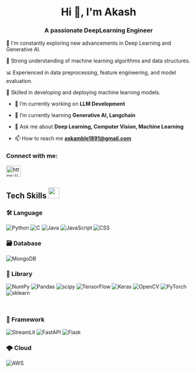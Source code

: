 <h1 align="center">Hi 👋, I'm Akash</h1>
<h3 align="center">A passionate DeepLearning Engineer</h3>


🌱 I'm constantly exploring new advancements in Deep Learning and Generative AI.

🧠 Strong understanding of machine learning algorithms and data structures.

📊 Experienced in data preprocessing, feature engineering, and model evaluation.

🤖 Skilled in developing and deploying machine learning models.

- 🔭 I’m currently working on **LLM Development**

- 🌱 I’m currently learning **Generative AI, Langchain**

- 💬 Ask me about **Deep Learning, Computer Vision, Machine Learning**

- 📫 How to reach me **askamble1891@gmail.com**

<h3 align="left">Connect with me:</h3>
<p align="left">
<a href="https://linkedin.com/in/https://www.linkedin.com/in/akash-kamble-a5125221a/" target="blank"><img align="center" src="https://raw.githubusercontent.com/rahuldkjain/github-profile-readme-generator/master/src/images/icons/Social/linked-in-alt.svg" alt="https://www.linkedin.com/in/akash-kamble-a5125221a/" height="30" width="40" /></a>
</p>
<h2 align="Left"> Tech Skills <img src="https://media.giphy.com/media/fYSnHlufseco8Fh93Z/giphy.gif" width="30"> </h2>

### 🛠 Language
![Python](https://img.shields.io/badge/-Python-000?&logo=Python)
![C](https://img.shields.io/badge/-C-000?&logo=C)
![Java](https://img.shields.io/badge/-Java-000?&logo=Java&logoColor=007396)
![JavaScript](https://img.shields.io/badge/-Javascript-000?&logo=javascript)
![CSS](https://img.shields.io/badge/-CSS-000?&logo=css3)
<br />

### 🗃 Database
![MongoDB](https://img.shields.io/badge/-MongoDB-000?&logo=MongoDB)
<br />

### 🦖 Library
![NumPy](https://img.shields.io/badge/-NumPy-000?&logo=numpy)
![Pandas](https://img.shields.io/badge/-Pandas-000?&logo=pandas)
![scipy](https://img.shields.io/badge/-Scipy-000?&logo=scipy)
![TensorFlow](https://img.shields.io/badge/-TensorFlow-000?&logo=tensorflow)
![Keras](https://img.shields.io/badge/-Keras-000?&logo=keras)
![OpenCV](https://img.shields.io/badge/OpenCV?logoColor=0%2C0%2C0&color=rgb(0%2C0%2C0))
![PyTorch](https://img.shields.io/badge/-PyTorch-000?&logo=pytorch)
![sklearn](https://img.shields.io/badge/-sklearn-000?&logo=scikit-learn)

<br />

### 🧨 Framework
![StreamLit](https://img.shields.io/badge/-Streamlit-000?&logo=streamlit)
![FastAPI](https://img.shields.io/badge/-FastAPI-000?&logo=FastAPI)
![Flask](https://img.shields.io/badge/-Flask-000?&logo=flask)
<br />

### 🌩 Cloud
![AWS](https://img.shields.io/badge/-AWS-000?&logo=Amazon-AWS&logoColor=F90)

<br />
